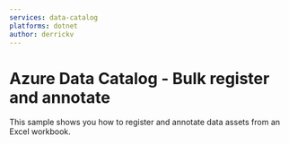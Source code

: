 ```yaml
---
services: data-catalog
platforms: dotnet
author: derrickv
---
```


# Azure Data Catalog - Bulk register and annotate

This sample shows you how to register and annotate data assets from an Excel workbook.
